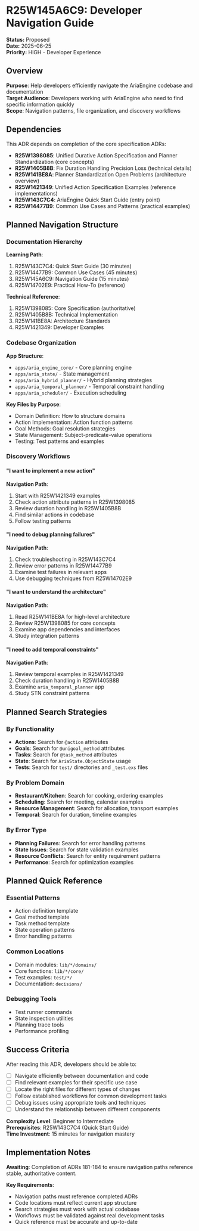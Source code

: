 # R25W145A6C9: Developer Navigation Guide

<!-- @adr_serial R25W145A6C9 -->

**Status:** Proposed  
**Date:** 2025-06-25  
**Priority:** HIGH - Developer Experience

## Overview

**Purpose**: Help developers efficiently navigate the AriaEngine codebase and documentation  
**Target Audience**: Developers working with AriaEngine who need to find specific information quickly  
**Scope**: Navigation patterns, file organization, and discovery workflows

## Dependencies

This ADR depends on completion of the core specification ADRs:

- **R25W1398085**: Unified Durative Action Specification and Planner Standardization (core concepts)
- **R25W1405B8B**: Fix Duration Handling Precision Loss (technical details)
- **R25W141BE8A**: Planner Standardization Open Problems (architecture overview)
- **R25W1421349**: Unified Action Specification Examples (reference implementations)
- **R25W143C7C4**: AriaEngine Quick Start Guide (entry point)
- **R25W14477B9**: Common Use Cases and Patterns (practical examples)

## Planned Navigation Structure

### Documentation Hierarchy

**Learning Path**:

1. R25W143C7C4: Quick Start Guide (30 minutes)
2. R25W14477B9: Common Use Cases (45 minutes)
3. R25W145A6C9: Navigation Guide (15 minutes)
4. R25W14702E9: Practical How-To (reference)

**Technical Reference**:

1. R25W1398085: Core Specification (authoritative)
2. R25W1405B8B: Technical Implementation
3. R25W141BE8A: Architecture Standards
4. R25W1421349: Developer Examples

### Codebase Organization

**App Structure**:

- `apps/aria_engine_core/` - Core planning engine
- `apps/aria_state/` - State management
- `apps/aria_hybrid_planner/` - Hybrid planning strategies
- `apps/aria_temporal_planner/` - Temporal constraint handling
- `apps/aria_scheduler/` - Execution scheduling

**Key Files by Purpose**:

- Domain Definition: How to structure domains
- Action Implementation: Action function patterns
- Goal Methods: Goal resolution strategies
- State Management: Subject-predicate-value operations
- Testing: Test patterns and examples

### Discovery Workflows

#### "I want to implement a new action"

**Navigation Path**:

1. Start with R25W1421349 examples
2. Check action attribute patterns in R25W1398085
3. Review duration handling in R25W1405B8B
4. Find similar actions in codebase
5. Follow testing patterns

#### "I need to debug planning failures"

**Navigation Path**:

1. Check troubleshooting in R25W143C7C4
2. Review error patterns in R25W14477B9
3. Examine test failures in relevant apps
4. Use debugging techniques from R25W14702E9

#### "I want to understand the architecture"

**Navigation Path**:

1. Read R25W141BE8A for high-level architecture
2. Review R25W1398085 for core concepts
3. Examine app dependencies and interfaces
4. Study integration patterns

#### "I need to add temporal constraints"

**Navigation Path**:

1. Review temporal examples in R25W1421349
2. Check duration handling in R25W1405B8B
3. Examine `aria_temporal_planner` app
4. Study STN constraint patterns

## Planned Search Strategies

### By Functionality

- **Actions**: Search for `@action` attributes
- **Goals**: Search for `@unigoal_method` attributes
- **Tasks**: Search for `@task_method` attributes
- **State**: Search for `AriaState.ObjectState` usage
- **Tests**: Search for `test/` directories and `_test.exs` files

### By Problem Domain

- **Restaurant/Kitchen**: Search for cooking, ordering examples
- **Scheduling**: Search for meeting, calendar examples
- **Resource Management**: Search for allocation, transport examples
- **Temporal**: Search for duration, timeline examples

### By Error Type

- **Planning Failures**: Search for error handling patterns
- **State Issues**: Search for state validation examples
- **Resource Conflicts**: Search for entity requirement patterns
- **Performance**: Search for optimization examples

## Planned Quick Reference

### Essential Patterns

- Action definition template
- Goal method template
- Task method template
- State operation patterns
- Error handling patterns

### Common Locations

- Domain modules: `lib/*/domains/`
- Core functions: `lib/*/core/`
- Test examples: `test/*/`
- Documentation: `decisions/`

### Debugging Tools

- Test runner commands
- State inspection utilities
- Planning trace tools
- Performance profiling

## Success Criteria

After reading this ADR, developers should be able to:

- [ ] Navigate efficiently between documentation and code
- [ ] Find relevant examples for their specific use case
- [ ] Locate the right files for different types of changes
- [ ] Follow established workflows for common development tasks
- [ ] Debug issues using appropriate tools and techniques
- [ ] Understand the relationship between different components

**Complexity Level**: Beginner to Intermediate  
**Prerequisites**: R25W143C7C4 (Quick Start Guide)  
**Time Investment**: 15 minutes for navigation mastery

## Implementation Notes

**Awaiting**: Completion of ADRs 181-184 to ensure navigation paths reference stable, authoritative content.

**Key Requirements**:

- Navigation paths must reference completed ADRs
- Code locations must reflect current app structure
- Search strategies must work with actual codebase
- Workflows must be validated against real development tasks
- Quick reference must be accurate and up-to-date
